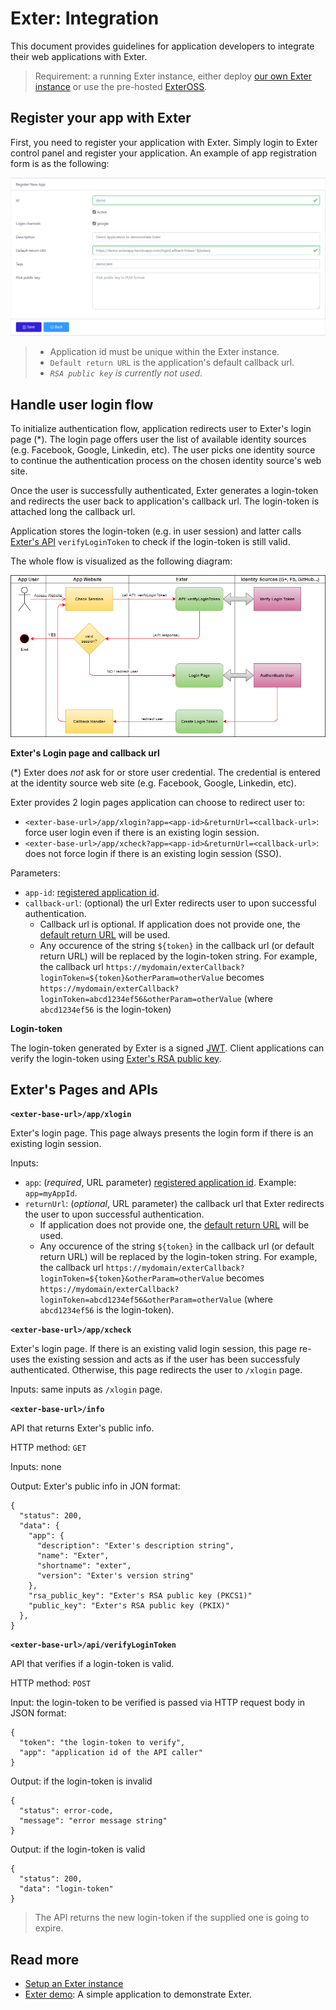 # Exter: Integration

This document provides guidelines for application developers to integrate their web applications with Exter.

> Requirement: a running Exter instance, either deploy [our own Exter instance](BuildAndRun.md) or use the pre-hosted [ExterOSS](https://btnguyen2k.github.io/exter/).

## Register your app with Exter

First, you need to register your application with Exter. Simply login to Exter control panel and register your application. An example of app registration form is as the following:

![Exter: Register new app](docs/Exter_register_new_app.png)

> - Application id must be unique within the Exter instance.
> - `Default return URL` is the application's default callback url.
> - _`RSA public key` is currently not used_.

## Handle user login flow

To initialize authentication flow, application redirects user to Exter's login page (*). The login page offers user the list of available identity sources (e.g. Facebook, Google, Linkedin, etc). The user picks one identity source to continue the authentication process on the chosen identity source's web site.

Once the user is successfully authenticated, Exter generates a login-token and redirects the user back to application's callback url. The login-token is attached long the callback url.

Application stores the login-token (e.g. in user session) and latter calls [Exter's API](#exters-pages-and-apis) `verifyLoginToken` to check if the login-token is still valid.

The whole flow is visualized as the following diagram:

![Exter Integration Flow](docs/Exter_flow_1.png)

**Exter's Login page and callback url**

(*) Exter does _not_ ask for or store user credential. The credential is entered at the identity source web site (e.g. Facebook, Google, Linkedin, etc).

Exter provides 2 login pages application can choose to redirect user to:

- `<exter-base-url>/app/xlogin?app=<app-id>&returnUrl=<callback-url>`: force user login even if there is an existing login session.
- `<exter-base-url>/app/xcheck?app=<app-id>&returnUrl=<callback-url>`: does not force login if there is an existing login session (SSO).

Parameters:

- `app-id`: [registered application id](#register-your-app-with-exter).
- `callback-url`: (optional) the url Exter redirects user to upon successful authentication.
  - Callback url is optional. If application does not provide one, the [default return URL](#register-your-app-with-exter) will be used.
  - Any occurence of the string `${token}` in the callback url (or default return URL) will be replaced by the login-token string. For example, the callback url `https://mydomain/exterCallback?loginToken=${token}&otherParam=otherValue` becomes `https://mydomain/exterCallback?loginToken=abcd1234ef56&otherParam=otherValue` (where `abcd1234ef56` is the login-token)

**Login-token**

The login-token generated by Exter is a signed [JWT](https://jwt.io/introduction/).
Client applications can verify the login-token using [Exter's RSA public key](#exters-pages-and-apis).

## Exter's Pages and APIs

**`<exter-base-url>/app/xlogin`**

Exter's login page. This page always presents the login form if there is an existing login session.

Inputs:
- `app`: (_required_, URL parameter) [registered application id](#register-your-app-with-exter). Example: `app=myAppId`.
- `returnUrl`: (_optional_, URL parameter) the callback url that Exter redirects the user to upon successful authentication.
  - If application does not provide one, the [default return URL](#register-your-app-with-exter) will be used.
  - Any occurence of the string `${token}` in the callback url (or default return URL) will be replaced by the login-token string. For example, the callback url `https://mydomain/exterCallback?loginToken=${token}&otherParam=otherValue` becomes `https://mydomain/exterCallback?loginToken=abcd1234ef56&otherParam=otherValue` (where `abcd1234ef56` is the login-token).

**`<exter-base-url>/app/xcheck`**

Exter's login page. If there is an existing valid login session, this page re-uses the existing session and acts as if the user has been successfuly authenticated.
Otherwise, this page redirects the user to `/xlogin` page.

Inputs: same inputs as `/xlogin` page.

**`<exter-base-url>/info`**

API that returns Exter's public info.

HTTP method: `GET`

Inputs: none

Output: Exter's public info in JON format:

```
{
  "status": 200,
  "data": {
    "app": {
      "description": "Exter's description string",
      "name": "Exter",
      "shortname": "exter",
      "version": "Exter's version string"
    },
    "rsa_public_key": "Exter's RSA public key (PKCS1)"
    "public_key": "Exter's RSA public key (PKIX)"
  },
}
```

**`<exter-base-url>/api/verifyLoginToken`**

API that verifies if a login-token is valid.

HTTP method: `POST`

Input: the login-token to be verified is passed via HTTP request body in JSON format:

```
{
  "token": "the login-token to verify",
  "app": "application id of the API caller"
}
```

Output: if the login-token is invalid

```
{
  "status": error-code,
  "message": "error message string"
}
```

Output: if the login-token is valid

```
{
  "status": 200,
  "data": "login-token"
}
```

> The API returns the new login-token if the supplied one is going to expire.

## Read more

- [Setup an Exter instance](BuildAndRun.md)
- [Exter demo](https://github.com/btnguyen2k/exter_demo): A simple application to demonstrate Exter.
